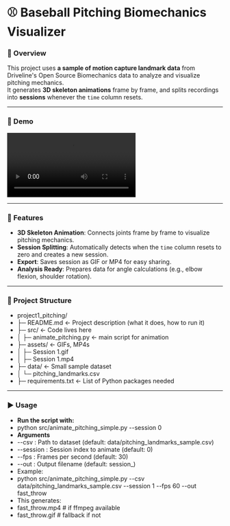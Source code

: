 # ⚾ Baseball Pitching Biomechanics Visualizer

### 📌 Overview
This project uses **a sample of motion capture landmark data** from Driveline's Open Source Biomechanics data to analyze and visualize pitching mechanics.  
It generates **3D skeleton animations** frame by frame, and splits recordings into **sessions** whenever the `time` column resets. 

---

### 🎥 Demo
![Pitching Demo Animation](assets/Session_1.mp4)  

---

### 🔑 Features
- **3D Skeleton Animation**: Connects joints frame by frame to visualize pitching mechanics.  
- **Session Splitting**: Automatically detects when the `time` column resets to zero and creates a new session.  
- **Export**: Saves session as GIF or MP4 for easy sharing.  
- **Analysis Ready**: Prepares data for angle calculations (e.g., elbow flexion, shoulder rotation).  

---

### 📂 Project Structure
- project1_pitching/
- ├─ README.md                ← Project description (what it does, how to run it)
- ├─ src/                     ← Code lives here
- │  ├─ animate_pitching.py   ← main script for animation              
- ├─ assets/                  ← GIFs, MP4s
- │  ├─ Session 1.gif
- │  ├─ Session 1.mp4
- ├─ data/                    ← Small sample dataset 
- │  └─ pitching_landmarks.csv
- ├─ requirements.txt         ← List of Python packages needed

---

### ▶️ Usage

- **Run the script with:**
- python src/animate_pitching_simple.py --session 0
- **Arguments**
- --csv : Path to dataset (default: data/pitching_landmarks_sample.csv)
- --session : Session index to animate (default: 0)
- --fps : Frames per second (default: 30)
- --out : Output filename (default: session_<id>)
- Example:
- python src/animate_pitching_simple.py --csv data/pitching_landmarks_sample.csv --session 1 --fps 60 --out fast_throw
- This generates:
- fast_throw.mp4   # if ffmpeg available
- fast_throw.gif   # fallback if not

